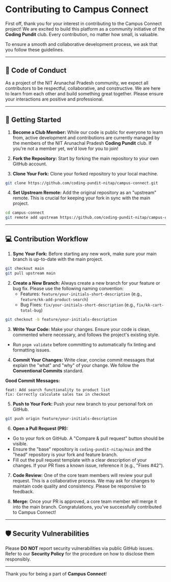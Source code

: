 # Contributing to Campus Connect

First off, thank you for your interest in contributing to the Campus Connect project! We are excited to build this platform as a community initiative of the **Coding Pundit** club. Every contribution, no matter how small, is valuable.

To ensure a smooth and collaborative development process, we ask that you follow these guidelines.

---

## 📜 Code of Conduct

As a project of the NIT Arunachal Pradesh community, we expect all contributors to be respectful, collaborative, and constructive. We are here to learn from each other and build something great together. Please ensure your interactions are positive and professional.

---

## 🚀 Getting Started

1. **Become a Club Member:** While our code is public for everyone to learn from, active development and contributions are currently managed by the members of the NIT Arunachal Pradesh **Coding Pundit** club. If you're not a member yet, we'd love for you to join!

2. **Fork the Repository:** Start by forking the main repository to your own GitHub account.

3. **Clone Your Fork:** Clone your forked repository to your local machine.

```bash
git clone https://github.com/coding-pundit-nitap/campus-connect.git
```

4. **Set Upstream Remote:** Add the original repository as an "upstream" remote. This is crucial for keeping your fork in sync with the main project.

```bash
cd campus-connect
git remote add upstream https://github.com/coding-pundit-nitap/campus-connect.git
```

---

## 💻 Contribution Workflow

1. **Sync Your Fork:** Before starting any new work, make sure your main branch is up-to-date with the main project.

```bash
git checkout main
git pull upstream main
```

2. **Create a New Branch:** Always create a new branch for your feature or bug fix. Please use the following naming convention:
   - Features: `feature/your-initials-short-description` (e.g., `feature/kk-add-product-search`)
   - Bug Fixes: `fix/your-initials-short-description` (e.g., `fix/kk-cart-total-bug`)

```bash
git checkout -b feature/your-initials-description
```

3. **Write Your Code:** Make your changes. Ensure your code is clean, commented where necessary, and follows the project's existing style.

- Run `pnpm validate` before committing to automatically fix linting and formatting issues.

4. **Commit Your Changes:** Write clear, concise commit messages that explain the "what" and "why" of your change. We follow the **Conventional Commits** standard.

**Good Commit Messages:**

```text
feat: Add search functionality to product list
fix: Correctly calculate sales tax in checkout
```

5. **Push to Your Fork:** Push your new branch to your personal fork on GitHub.

```bash
git push origin feature/your-initials-description
```

6. **Open a Pull Request (PR):**

- Go to your fork on GitHub. A "Compare & pull request" button should be visible.
- Ensure the "base" repository is `coding-pundit-nitap/main` and the "head" repository is your fork and feature branch.
- Fill out the pull request template with a clear description of your changes. If your PR fixes a known issue, reference it (e.g., "Fixes #42").

7. **Code Review:** One of the core team members will review your pull request. This is a collaborative process. We may ask for changes to maintain code quality and consistency. Please be responsive to feedback.

8. **Merge:** Once your PR is approved, a core team member will merge it into the main branch. Congratulations, you've successfully contributed to Campus Connect!

---

## 🛡️ Security Vulnerabilities

Please **DO NOT** report security vulnerabilities via public GitHub issues. Refer to our **Security Policy** for the procedure on how to disclose them responsibly.

---

Thank you for being a part of **Campus Connect**!
